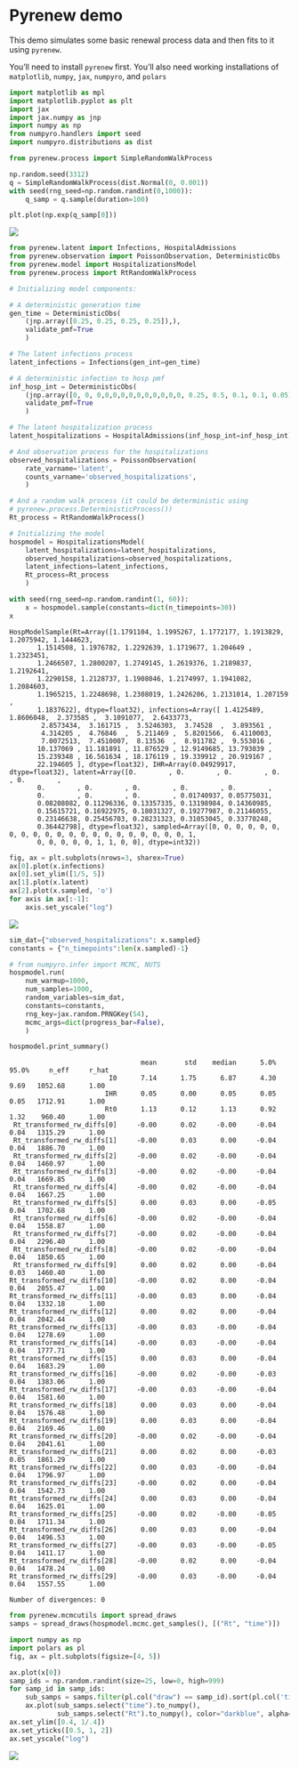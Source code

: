 # Pyrenew demo


This demo simulates some basic renewal process data and then fits to it
using `pyrenew`.

You’ll need to install `pyrenew` first. You’ll also need working
installations of `matplotlib`, `numpy`, `jax`, `numpyro`, and `polars`

``` python
import matplotlib as mpl
import matplotlib.pyplot as plt
import jax
import jax.numpy as jnp
import numpy as np
from numpyro.handlers import seed
import numpyro.distributions as dist
```

``` python
from pyrenew.process import SimpleRandomWalkProcess
```

``` python
np.random.seed(3312)
q = SimpleRandomWalkProcess(dist.Normal(0, 0.001))
with seed(rng_seed=np.random.randint(0,1000)):
    q_samp = q.sample(duration=100)

plt.plot(np.exp(q_samp[0]))
```

<img
src="pyrenew_demo_files/figure-commonmark/fig-randwalk-output-1.png"
id="fig-randwalk" />

``` python
from pyrenew.latent import Infections, HospitalAdmissions
from pyrenew.observation import PoissonObservation, DeterministicObs
from pyrenew.model import HospitalizationsModel
from pyrenew.process import RtRandomWalkProcess

# Initializing model components:

# A deterministic generation time
gen_time = DeterministicObs(
    (jnp.array([0.25, 0.25, 0.25, 0.25]),),
    validate_pmf=True
    )

# The latent infections process
latent_infections = Infections(gen_int=gen_time)

# A deterministic infection to hosp pmf
inf_hosp_int = DeterministicObs(
    (jnp.array([0, 0, 0,0,0,0,0,0,0,0,0,0,0, 0.25, 0.5, 0.1, 0.1, 0.05]),),
    validate_pmf=True
    )

# The latent hospitalization process
latent_hospitalizations = HospitalAdmissions(inf_hosp_int=inf_hosp_int)

# And observation process for the hospitalizations
observed_hospitalizations = PoissonObservation(
    rate_varname='latent',
    counts_varname='observed_hospitalizations',
    )

# And a random walk process (it could be deterministic using
# pyrenew.process.DeterministicProcess())
Rt_process = RtRandomWalkProcess()

# Initializing the model
hospmodel = HospitalizationsModel(
    latent_hospitalizations=latent_hospitalizations,
    observed_hospitalizations=observed_hospitalizations,
    latent_infections=latent_infections,
    Rt_process=Rt_process
    )
```

``` python
with seed(rng_seed=np.random.randint(1, 60)):
    x = hospmodel.sample(constants=dict(n_timepoints=30))
x
```

    HospModelSample(Rt=Array([1.1791104, 1.1995267, 1.1772177, 1.1913829, 1.2075942, 1.1444623,
           1.1514508, 1.1976782, 1.2292639, 1.1719677, 1.204649 , 1.2323451,
           1.2466507, 1.2800207, 1.2749145, 1.2619376, 1.2189837, 1.2192641,
           1.2290158, 1.2128737, 1.1908046, 1.2174997, 1.1941082, 1.2084603,
           1.1965215, 1.2248698, 1.2308019, 1.2426206, 1.2131014, 1.207159 ,
           1.1837622], dtype=float32), infections=Array([ 1.4125489,  1.8606048,  2.373585 ,  3.1091077,  2.6433773,
            2.8573434,  3.161715 ,  3.5246303,  3.74528  ,  3.893561 ,
            4.314205 ,  4.76846  ,  5.211469 ,  5.8201566,  6.4110003,
            7.0072513,  7.4510007,  8.13536  ,  8.911782 ,  9.553016 ,
           10.137069 , 11.181891 , 11.876529 , 12.9149685, 13.793039 ,
           15.239348 , 16.561634 , 18.176119 , 19.339912 , 20.919167 ,
           22.194605 ], dtype=float32), IHR=Array(0.04929917, dtype=float32), latent=Array([0.        , 0.        , 0.        , 0.        , 0.        ,
           0.        , 0.        , 0.        , 0.        , 0.        ,
           0.        , 0.        , 0.        , 0.01740937, 0.05775031,
           0.08208082, 0.11296336, 0.13357335, 0.13198984, 0.14360985,
           0.15615721, 0.16922975, 0.18031327, 0.19277987, 0.21146055,
           0.23146638, 0.25456703, 0.28231323, 0.31053045, 0.33770248,
           0.36442798], dtype=float32), sampled=Array([0, 0, 0, 0, 0, 0, 0, 0, 0, 0, 0, 0, 0, 0, 0, 0, 0, 0, 0, 0, 0, 1,
           0, 0, 0, 0, 0, 1, 1, 0, 0], dtype=int32))

``` python
fig, ax = plt.subplots(nrows=3, sharex=True)
ax[0].plot(x.infections)
ax[0].set_ylim([1/5, 5])
ax[1].plot(x.latent)
ax[2].plot(x.sampled, 'o')
for axis in ax[:-1]:
    axis.set_yscale("log")
```

<img src="pyrenew_demo_files/figure-commonmark/fig-hosp-output-1.png"
id="fig-hosp" />

``` python
sim_dat={"observed_hospitalizations": x.sampled}
constants = {"n_timepoints":len(x.sampled)-1}

# from numpyro.infer import MCMC, NUTS
hospmodel.run(
    num_warmup=1000,
    num_samples=1000,
    random_variables=sim_dat,
    constants=constants,
    rng_key=jax.random.PRNGKey(54),
    mcmc_args=dict(progress_bar=False),
    )
```

``` python
hospmodel.print_summary()
```


                                     mean       std    median      5.0%     95.0%     n_eff     r_hat
                             I0      7.14      1.75      6.87      4.30      9.69   1052.68      1.00
                            IHR      0.05      0.00      0.05      0.05      0.05   1712.91      1.00
                            Rt0      1.13      0.12      1.13      0.92      1.32    960.40      1.00
     Rt_transformed_rw_diffs[0]     -0.00      0.02     -0.00     -0.04      0.04   1315.29      1.00
     Rt_transformed_rw_diffs[1]     -0.00      0.03      0.00     -0.04      0.04   1886.70      1.00
     Rt_transformed_rw_diffs[2]     -0.00      0.02     -0.00     -0.04      0.04   1460.97      1.00
     Rt_transformed_rw_diffs[3]     -0.00      0.02     -0.00     -0.04      0.04   1669.85      1.00
     Rt_transformed_rw_diffs[4]     -0.00      0.02     -0.00     -0.04      0.04   1667.25      1.00
     Rt_transformed_rw_diffs[5]      0.00      0.03      0.00     -0.05      0.04   1702.68      1.00
     Rt_transformed_rw_diffs[6]     -0.00      0.02     -0.00     -0.04      0.04   1558.87      1.00
     Rt_transformed_rw_diffs[7]     -0.00      0.02     -0.00     -0.04      0.04   2296.40      1.00
     Rt_transformed_rw_diffs[8]     -0.00      0.02     -0.00     -0.04      0.04   1850.65      1.00
     Rt_transformed_rw_diffs[9]      0.00      0.02      0.00     -0.04      0.03   1460.40      1.00
    Rt_transformed_rw_diffs[10]     -0.00      0.02      0.00     -0.04      0.04   2055.47      1.00
    Rt_transformed_rw_diffs[11]     -0.00      0.03      0.00     -0.04      0.04   1332.18      1.00
    Rt_transformed_rw_diffs[12]      0.00      0.02      0.00     -0.04      0.04   2042.44      1.00
    Rt_transformed_rw_diffs[13]     -0.00      0.03     -0.00     -0.04      0.04   1278.69      1.00
    Rt_transformed_rw_diffs[14]     -0.00      0.03     -0.00     -0.04      0.04   1777.71      1.00
    Rt_transformed_rw_diffs[15]      0.00      0.03      0.00     -0.04      0.04   1683.29      1.00
    Rt_transformed_rw_diffs[16]     -0.00      0.02     -0.00     -0.03      0.04   1383.06      1.00
    Rt_transformed_rw_diffs[17]     -0.00      0.03     -0.00     -0.04      0.04   1581.60      1.00
    Rt_transformed_rw_diffs[18]      0.00      0.03      0.00     -0.04      0.04   1576.48      1.00
    Rt_transformed_rw_diffs[19]      0.00      0.03      0.00     -0.04      0.04   2169.46      1.00
    Rt_transformed_rw_diffs[20]     -0.00      0.02     -0.00     -0.04      0.04   2041.61      1.00
    Rt_transformed_rw_diffs[21]      0.00      0.02      0.00     -0.03      0.05   1861.29      1.00
    Rt_transformed_rw_diffs[22]      0.00      0.03     -0.00     -0.04      0.04   1796.97      1.00
    Rt_transformed_rw_diffs[23]     -0.00      0.02      0.00     -0.04      0.04   1542.73      1.00
    Rt_transformed_rw_diffs[24]      0.00      0.03      0.00     -0.04      0.04   1625.01      1.00
    Rt_transformed_rw_diffs[25]     -0.00      0.02     -0.00     -0.05      0.04   1711.34      1.00
    Rt_transformed_rw_diffs[26]      0.00      0.03      0.00     -0.04      0.04   1496.53      1.00
    Rt_transformed_rw_diffs[27]     -0.00      0.03     -0.00     -0.05      0.04   1411.17      1.00
    Rt_transformed_rw_diffs[28]     -0.00      0.02      0.00     -0.04      0.04   1478.24      1.00
    Rt_transformed_rw_diffs[29]     -0.00      0.03     -0.00     -0.04      0.04   1557.55      1.00

    Number of divergences: 0

``` python
from pyrenew.mcmcutils import spread_draws
samps = spread_draws(hospmodel.mcmc.get_samples(), [("Rt", "time")])
```

``` python
import numpy as np
import polars as pl
fig, ax = plt.subplots(figsize=[4, 5])

ax.plot(x[0])
samp_ids = np.random.randint(size=25, low=0, high=999)
for samp_id in samp_ids:
    sub_samps = samps.filter(pl.col("draw") == samp_id).sort(pl.col('time'))
    ax.plot(sub_samps.select("time").to_numpy(),
            sub_samps.select("Rt").to_numpy(), color="darkblue", alpha=0.1)
ax.set_ylim([0.4, 1/.4])
ax.set_yticks([0.5, 1, 2])
ax.set_yscale("log")
```

<img
src="pyrenew_demo_files/figure-commonmark/fig-sampled-rt-output-1.png"
id="fig-sampled-rt" />

